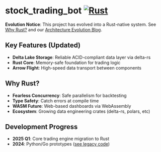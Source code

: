# stock_trading_bot [![Rust](https://img.shields.io/badge/Developed%20in-Rust-orange?logo=rust)](https://www.rust-lang.org)

**Evolution Notice**: This project has evolved into a Rust-native system. 
See [Why Rust?](#why-rust) and our [Architecture Evolution Blog](docs/blog/2025-01-rust-architecture-pivot.md).

## Key Features (Updated)
- **Delta Lake Storage**: Reliable ACID-compliant data layer via delta-rs  
- **Rust Core**: Memory-safe foundation for trading logic  
- **Arrow Flight**: High-speed data transport between components  

## Why Rust?
- **Fearless Concurrency**: Safe parallelism for backtesting  
- **Type Safety**: Catch errors at compile time  
- **WASM Future**: Web-based dashboards via WebAssembly  
- **Ecosystem**: Growing data engineering crates (delta-rs, polars, etc)

## Development Progress
- **2025 Q1**: Core trading engine migration to Rust  
- **2024**: Python/Go prototypes ([see legacy code](archive/))  